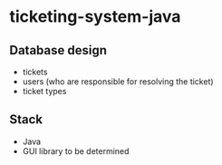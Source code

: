# ticketing-system-java

## Database design
* tickets
* users (who are responsible for resolving the ticket)
* ticket types

## Stack
* Java
* GUI library to be determined
